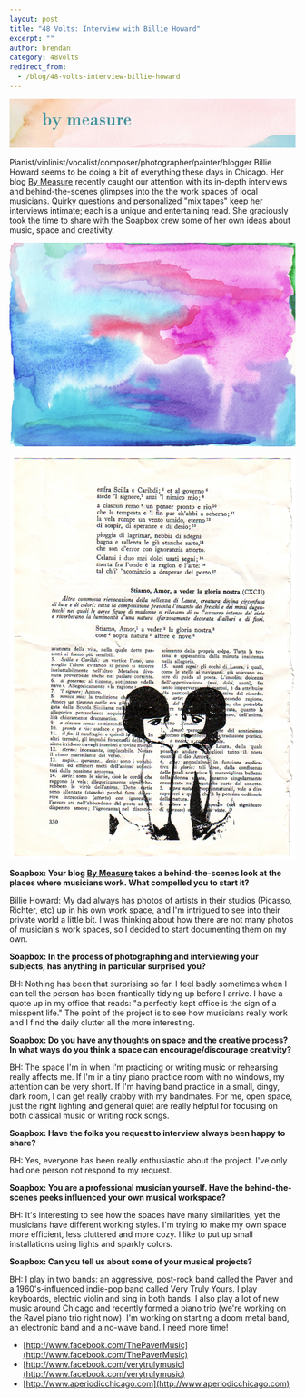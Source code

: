 ```yaml
---
layout: post
title: "48 Volts: Interview with Billie Howard"
excerpt: ""
author: brendan
category: 48volts
redirect_from:
  - /blog/48-volts-interview-billie-howard
---
```


![](files/billie1.jpg)

Pianist/violinist/vocalist/composer/photographer/painter/blogger Billie Howard seems to be doing a bit of everything these days in Chicago. Her blog [By Measure](http://bymeasure.blogspot.com) recently caught our attention with its in-depth interviews and behind-the-scenes glimpses into the the work spaces of local musicians. Quirky questions and personalized "mix tapes" keep her interviews intimate; each is a unique and entertaining read. She graciously took the time to share with the Soapbox crew some of her own ideas about music, space and creativity.

![](files/billie2.jpg)  

![](files/billie3.jpg)

**Soapbox: Your blog [By Measure](http://bymeasure.blogspot.com) takes a behind-the-scenes look at the places where musicians work. What compelled you to start it?**

Billie Howard:  My dad always has photos of artists in their studios (Picasso, Richter, etc) up in his own work space, and I'm intrigued to see into their private world a little bit. I was thinking about how there are not many photos of musician's work spaces, so I decided to start documenting them on my own.

**Soapbox: In the process of photographing and interviewing your subjects, has anything in particular surprised you?** 

BH: Nothing has been that surprising so far. I feel badly sometimes when I can tell the person has been frantically tidying up before I arrive. I have a quote up in my office that reads: "a perfectly kept office is the sign of a misspent life." The point of the project is to see how musicians really work and I find the daily clutter all the more interesting.

**Soapbox:  Do you have any thoughts on space and the creative process? In what ways do you think a space can encourage/discourage creativity?**

BH: The space I'm in when I'm practicing or writing music or rehearsing really affects me. If I'm in a tiny piano practice room with no windows, my attention can be very short. If I'm having band practice in a small, dingy, dark room, I can get really crabby with my bandmates. For me, open space, just the right lighting and general quiet are really helpful for focusing on both classical music or writing rock songs. 

**Soapbox: Have the folks you request to interview always been happy to share?**

BH: Yes, everyone has been really enthusiastic about the project. I've only had one person not respond to my request. 

**Soapbox: You are a professional musician yourself.  Have the behind-the-scenes peeks influenced your own musical workspace?**

BH: It's interesting to see how the spaces have many similarities, yet the musicians have different working styles. I'm trying to make my own space more efficient, less cluttered and more cozy. I like to put up small installations using lights and sparkly colors. 

**Soapbox: Can you tell us about some of your musical projects?**

BH: I play in two bands: an aggressive, post-rock band called the Paver and a 1960's-influenced indie-pop band called Very Truly Yours. I play keyboards, electric violin and sing in both bands. I also play a lot of new music around Chicago and recently formed a piano trio (we're working on the Ravel piano trio right now). I'm working on starting a doom metal band, an electronic band and a no-wave band. I need more time!

- [http://www.facebook.com/ThePaverMusic](http://www.facebook.com/ThePaverMusic)
- [http://www.facebook.com/verytrulymusic](http://www.facebook.com/verytrulymusic)
- [http://www.aperiodicchicago.com](http://www.aperiodicchicago.com)
